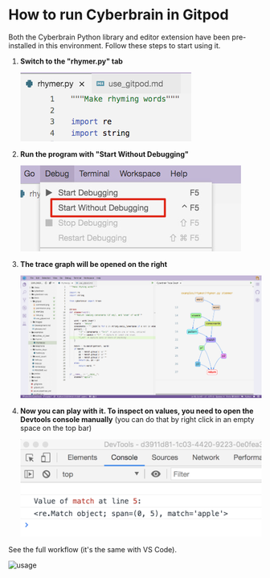 # How to run Cyberbrain in Gitpod

Both the Cyberbrain Python library and editor extension have been pre-installed in this environment. Follow these steps to start using it.


1. **Switch to the "rhymer.py" tab**

   ![](images/tab.png)

2. **Run the program with "Start Without Debugging"**

   ![](images/start.jpg)

3. **The trace graph will be opened on the right**

    ![](images/final.png)

4. **Now you can play with it. To inspect on values, you need to open the Devtools console manually** (you can do that by right click in an empty space on the top bar)

    ![](images/devtools.png)
    
See the full workflow (it's the same with VS Code).

![usage](https://user-images.githubusercontent.com/2592205/98645630-1d579180-22e7-11eb-8860-3a844f58a252.gif)

